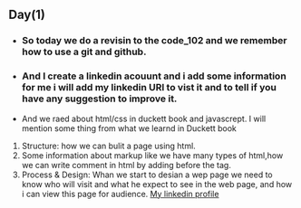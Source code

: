 ## Day(1)
* ### So today we do a revisin to the code_102 and we remember how to use a git and github.
* ### And I create a linkedin acouunt and i add some information for me i will add my linkedin URl to vist it and to tell if you have any suggestion to  improve it.
* And we raed about html/css in duckett book and javascrept.
I will mention some thing from what we learnd in Duckett book
1. Structure: how we can bulit a page using html.
2. Some information about markup like we have many types of html,how we can write comment in html by adding <!-- --> before the tag.
3. Process & Design: Whan we start to desian a wep page we need to know who will visit and what he expect to see in the web page, and how i can view this page for audience.
[My linkedin profile ](https://www.linkedin.com/in/sabbagh99/)

